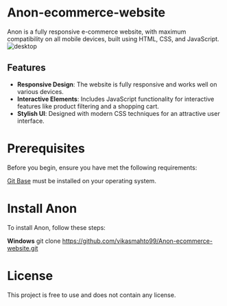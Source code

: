# Anon-ecommerce-website

Anon is a fully responsive e-commerce website, with maximum compatibility on all mobile devices, built using HTML, CSS, and JavaScript.
![desktop](https://github.com/user-attachments/assets/a48d3174-9eda-4237-abe0-a5dc13ffeff3)


## Features

- **Responsive Design**: The website is fully responsive and works well on various devices.
- **Interactive Elements**: Includes JavaScript functionality for interactive features like product filtering and a shopping cart.
- **Stylish UI**: Designed with modern CSS techniques for an attractive user interface.


# Prerequisites
Before you begin, ensure you have met the following requirements:

[Git Base](https://git-scm.com/downloads) must be installed on your operating system.

# Install Anon

To install Anon, follow these steps:

**Windows**
git clone https://github.com/vikasmahto99/Anon-ecommerce-website.git


# License
This project is free to use and does not contain any license.






